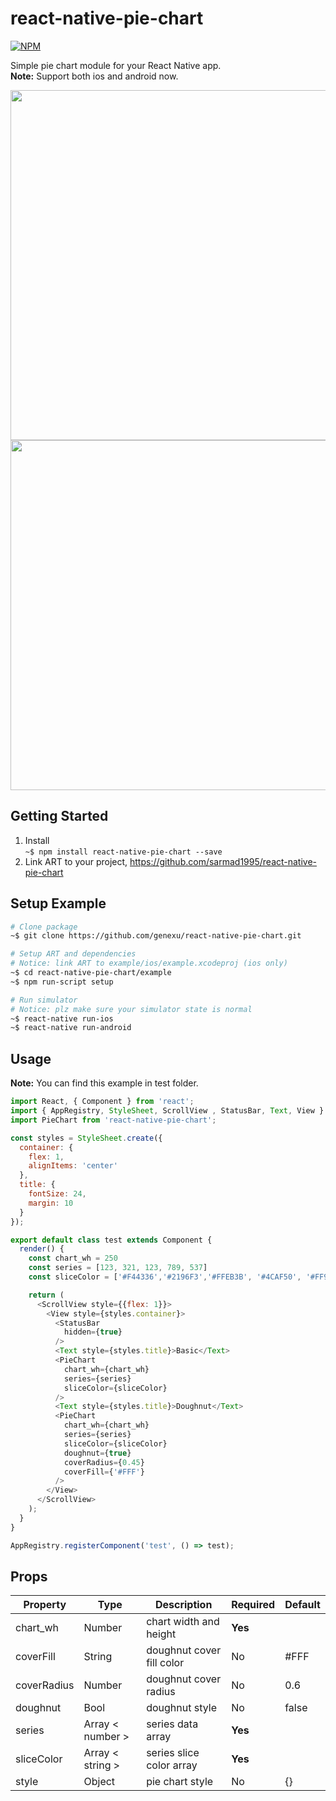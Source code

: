 # react-native-pie-chart
[![NPM](https://nodei.co/npm/react-native-pie-chart.png?downloads=true)](https://nodei.co/npm/react-native-pie-chart/)

Simple pie chart module for your React Native app.  
**Note:** Support both ios and android now.

<img height=560 src="http://i.imgur.com/vVt2K03.png">
<img height=560 src="http://i.imgur.com/IvLKYcx.png">



## Getting Started
1. Install  
`~$ npm install react-native-pie-chart --save`
2. Link ART to your project, https://github.com/sarmad1995/react-native-pie-chart

## Setup Example
```bash
# Clone package
~$ git clone https://github.com/genexu/react-native-pie-chart.git

# Setup ART and dependencies
# Notice: link ART to example/ios/example.xcodeproj (ios only)
~$ cd react-native-pie-chart/example
~$ npm run-script setup

# Run simulator
# Notice: plz make sure your simulator state is normal
~$ react-native run-ios
~$ react-native run-android
```

## Usage
**Note:** You can find this example in test folder.
```javascript
import React, { Component } from 'react';
import { AppRegistry, StyleSheet, ScrollView , StatusBar, Text, View } from 'react-native';
import PieChart from 'react-native-pie-chart';

const styles = StyleSheet.create({
  container: {
    flex: 1,
    alignItems: 'center'
  },
  title: {
    fontSize: 24,
    margin: 10
  }
});

export default class test extends Component {
  render() {
    const chart_wh = 250
    const series = [123, 321, 123, 789, 537]
    const sliceColor = ['#F44336','#2196F3','#FFEB3B', '#4CAF50', '#FF9800']

    return (
      <ScrollView style={{flex: 1}}>
        <View style={styles.container}>
          <StatusBar
            hidden={true}
          />
          <Text style={styles.title}>Basic</Text>
          <PieChart
            chart_wh={chart_wh}
            series={series}
            sliceColor={sliceColor}
          />
          <Text style={styles.title}>Doughnut</Text>
          <PieChart
            chart_wh={chart_wh}
            series={series}
            sliceColor={sliceColor}
            doughnut={true}
            coverRadius={0.45}
            coverFill={'#FFF'}
          />
        </View>
      </ScrollView>
    );
  }
}

AppRegistry.registerComponent('test', () => test);
```

## Props

| Property            | Type                      | Description                        | Required | Default        |
| ------------------- | ------------------------- | ---------------------------------- | -------- | -------------- |
| chart_wh            | Number                    | chart width and height             | **Yes**  |                |
| coverFill           | String                    | doughnut cover fill color          |   No     | #FFF           |
| coverRadius         | Number                    | doughnut cover radius              |   No     | 0.6            |
| doughnut            | Bool                      | doughnut style                     |   No     | false          |
| series              | Array < number >          | series data array                  | **Yes**  |                |
| sliceColor          | Array < string >          | series slice color array           | **Yes**  |                |
| style               | Object                    | pie chart style                    |   No     | {}             |
